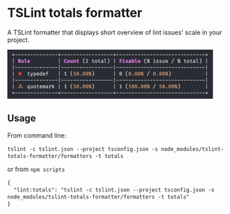 # TSLint totals formatter

A TSLint formatter that displays short overview of lint issues' scale in your project.

<img width="469" alt="tslint totals formatter" src="docs/screenshot.png">

## Usage

From command line:

```
tslint -c tslint.json --project tsconfig.json -s node_modules/tslint-totals-formatter/formatters -t totals
```

or from `npm scripts`
```
{
  "lint:totals": "tslint -c tslint.json --project tsconfig.json -s node_modules/tslint-totals-formatter/formatters -t totals"
}
```



